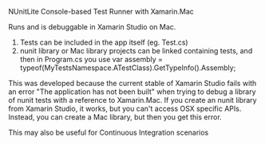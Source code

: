 ﻿NUnitLite Console-based Test Runner with Xamarin.Mac

Runs and is debuggable in Xamarin Studio on Mac.

1) Tests can be included in the app itself (eg. Test.cs)
2) nunit library or Mac library projects can be linked containing tests, and then in Program.cs you use 
var assembly = typeof(MyTestsNamespace.ATestClass).GetTypeInfo().Assembly;

This was developed because the current stable of Xamarin Studio fails with an error "The application has not been built" when trying to debug a library of nunit tests with a reference to Xamarin.Mac. If you create an nunit library from Xamarin Studio, it works, but you can't access OSX specific APIs. Instead, you can create a Mac library, but then you get this error.

This may also be useful for Continuous Integration scenarios

